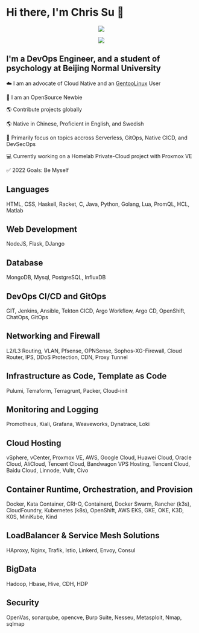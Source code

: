 # Hi there, I'm Chris Su 👋

<p align="center"><img src="https://i.giphy.com/RThN0hOS2GO4M.gif" /></p>


<p align="center"><img src="https://media.giphy.com/media/Vuw9m5wXviFIQ/source.gif" /></p>


## I'm a DevOps Engineer, and a student of psychology at Beijing Normal University

☁️  I am an advocate of Cloud Native and an [GentooLinux](https://www.gentoo.org/) User

🌱 I am an OpenSource Newbie

🌎 Contribute projects globally

🌎 Native in Chinese, Proficient in English, and Swedish

🌟 Primarily focus on topics accross Serverless, GitOps, Native CICD, and DevSecOps


💻 Currently working on a Homelab Private-Cloud project with Proxmox VE


✅ 2022 Goals: Be Myself



## Languages
HTML, CSS, Haskell, Racket, C, Java, Python, Golang, Lua, PromQL, HCL, Matlab

## Web Development

NodeJS, Flask, DJango


## Database

MongoDB, Mysql, PostgreSQL, InfluxDB

## DevOps CI/CD and GitOps

GIT, Jenkins, Ansible, Tekton CICD, Argo Workflow, Argo CD, OpenShift, ChatOps, GitOps

## Networking and Firewall

L2/L3 Routing, VLAN, Pfsense, OPNSense, Sophos-XG-Firewall, Cloud Router, IPS, DDoS Protection, CDN, Proxy Tunnel

## Infrastructure as Code, Template as Code

Pulumi, Terraform, Terragrunt, Packer, Cloud-init

## Monitoring and Logging

Promotheus, Kiali, Grafana, Weaveworks, Dynatrace, Loki

## Cloud Hosting

vSphere, vCenter, Proxmox VE, AWS, Google Cloud, Huawei Cloud, Oracle Cloud, AliCloud, Tencent Cloud, Bandwagon VPS Hosting, Tencent Cloud, Baidu Cloud, Linnode, Vultr, Civo

## Container Runtime, Orchestration, and Provision

Docker, Kata Container, CRI-O, Containerd, Docker Swarm, Rancher (k3s), CloudFoundry, Kubernetes (k8s), OpenShift, AWS EKS, GKE, OKE, K3D, K0S, MiniKube, Kind



## LoadBalancer & Service Mesh Solutions

HAproxy, Nginx, Trafik, Istio, Linkerd, Envoy, Consul

## BigData

Hadoop, Hbase, Hive, CDH, HDP

## Security

OpenVas, sonarqube, opencve, Burp Suite, Nesseu, Metasploit, Nmap, sqlmap
